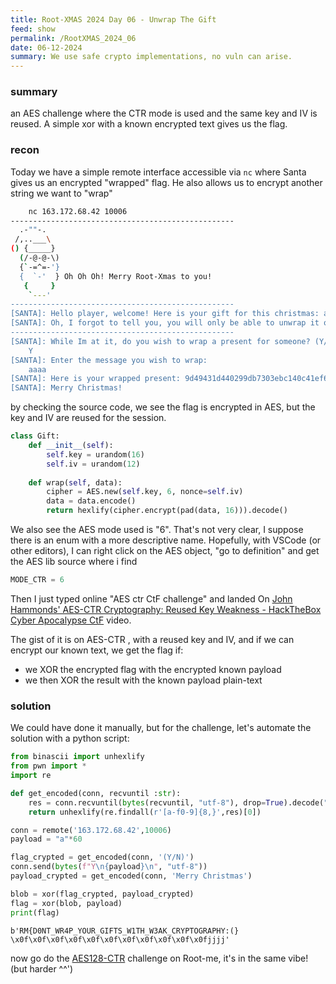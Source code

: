 ```yaml
---
title: Root-XMAS 2024 Day 06 - Unwrap The Gift
feed: show
permalink: /RootXMAS_2024_06
date: 06-12-2024
summary: We use safe crypto implementations, no vuln can arise.
---
```

### summary

an AES challenge where the CTR mode is used and the same key and IV is reused.
A simple xor with a known encrypted text gives us the flag.
### recon

Today we have a simple remote interface accessible via `nc` where Santa gives us an encrypted "wrapped" flag. He also allows us to encrypt another string we want to "wrap"
```bash
	nc 163.172.68.42 10006
--------------------------------------------------
  .-""-.
 /,..___\
() {_____}
  (/-@-@-\)
  {`-=^=-'}
  {  `-'  } Oh Oh Oh! Merry Root-Xmas to you!
   {     }
    `---'
--------------------------------------------------
[SANTA]: Hello player, welcome! Here is your gift for this christmas: ae6559387840c188285dd39d13915dafd5ddc4dfc3aced394b81f7d581654bc2b28cdcf6018860b78fac752dee7ea56c95a8f46d937f115bb6f49f189ef48e9c
[SANTA]: Oh, I forgot to tell you, you will only be able to unwrap it on the 25th, come back to me on that date to get the key!
--------------------------------------------------
[SANTA]: While Im at it, do you wish to wrap a present for someone? (Y/N)
	Y
[SANTA]: Enter the message you wish to wrap:
	aaaa
[SANTA]: Here is your wrapped present: 9d49431d440299db7303ebc140c41ef6
[SANTA]: Merry Christmas!
```

by checking the source code, we see the flag is encrypted in AES, but the key and IV are reused for the session.

```python
class Gift:
    def __init__(self):
        self.key = urandom(16)
        self.iv = urandom(12)
    
    def wrap(self, data):
        cipher = AES.new(self.key, 6, nonce=self.iv)
        data = data.encode()
        return hexlify(cipher.encrypt(pad(data, 16))).decode()
```

We also see the AES mode used is "6". That's not very clear, I suppose there is an enum with a more descriptive name.
Hopefully, with VSCode (or other editors), I can right click on the AES object, "go to definition" and get the AES lib source where i find

```python
MODE_CTR = 6
```

Then I just typed online "AES ctr CtF challenge" and landed On [John Hammonds' AES-CTR Cryptography: Reused Key Weakness - HackTheBox Cyber Apocalypse CtF](https://www.youtube.com/watch?v=Gtfr1dBGzHg) video.

The gist of it is on AES-CTR , with a reused key and IV, and if we can encrypt our known text, we get the flag if:

- we XOR the encrypted flag with the encrypted known payload
- we then XOR the result with the known payload plain-text
### solution

We could have done it manually, but for the challenge, let's automate the solution with a python script:

```python
from binascii import unhexlify
from pwn import *
import re

def get_encoded(conn, recvuntil :str):
    res = conn.recvuntil(bytes(recvuntil, "utf-8"), drop=True).decode("utf-8")
    return unhexlify(re.findall(r'[a-f0-9]{8,}',res)[0])

conn = remote('163.172.68.42',10006)
payload = "a"*60

flag_crypted = get_encoded(conn, '(Y/N)')
conn.send(bytes(f"Y\n{payload}\n", "utf-8"))
payload_crypted = get_encoded(conn, 'Merry Christmas')

blob = xor(flag_crypted, payload_crypted)
flag = xor(blob, payload)
print(flag)
```

`b'RM{D0NT_WR4P_YOUR_GIFTS_W1TH_W3AK_CRYPTOGRAPHY:(} \x0f\x0f\x0f\x0f\x0f\x0f\x0f\x0f\x0f\x0f\x0fjjjj'`


now go do the [AES128-CTR](https://www.root-me.org/fr/Challenges/Cryptanalyse/AES128-CTR) challenge on Root-me, it's in the same vibe! (but harder ^^')